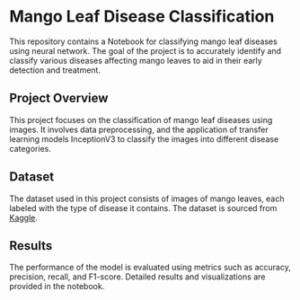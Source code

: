 # Mango Leaf Disease Classification

This repository contains a Notebook for classifying mango leaf diseases using neural network. The goal of the project is to accurately identify and classify various diseases affecting mango leaves to aid in their early detection and treatment.

## Project Overview
This project focuses on the classification of mango leaf diseases using images. It involves data preprocessing, and the application of transfer learning models InceptionV3 to classify the images into different disease categories.

## Dataset
The dataset used in this project consists of images of mango leaves, each labeled with the type of disease it contains. The dataset is sourced from [Kaggle](https://www.kaggle.com/datasets/aryashah2k/mango-leaf-disease-dataset).

## Results
The performance of the model is evaluated using metrics such as accuracy, precision, recall, and F1-score. Detailed results and visualizations are provided in the notebook.
